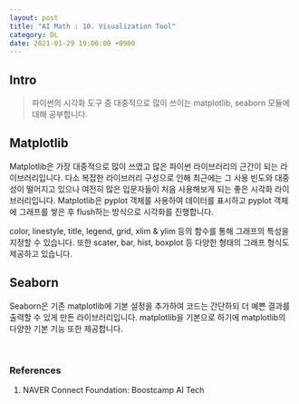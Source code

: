 ```yaml
---
layout: post
title: "AI Math : 10. Visualization Tool"
category: DL
date: 2021-01-29 19:00:00 +0900
---
```

## Intro
>파이썬의 시각화 도구 중 대중적으로 많이 쓰이는 matplotlib, seaborn 모듈에 대해 공부합니다.

## Matplotlib
Matplotlib은 가장 대중적으로 많이 쓰였고 많은 파이썬 라이브러리의 근간이 되는 라이브러리입니다. 다소 복잡한 라이브러리 구성으로 인해 최근에는 그 사용 빈도와 대중성이 떨어지고 있으나 여전히 많은 입문자들이 처음 사용해보게 되는 좋은 시각화 라이브러리입니다. Matplotlib은 pyplot 객체를 사용하여 데이터를 표시하고 pyplot 객체에 그래프를 쌓은 후 flush하는 방식으로 시각화를 진행합니다.

color, linestyle, title, legend, grid, xlim & ylim 등의 함수를 통해 그래프의 특성을 지정할 수 있습니다. 또한 scater, bar, hist, boxplot 등 다양한 형태의 그래프 형식도 제공하고 있습니다.

## Seaborn
Seaborn은 기존 matplotlib에 기본 설정을 추가하여 코드는 간단하되 더 예쁜 결과를 출력할 수 있게 만든 라이브러리입니다. matplotlib을 기본으로 하기에 matplotlib의 다양한 기본 기능 또한 제공합니다.

<br/>

### References
1. NAVER Connect Foundation: Boostcamp AI Tech
